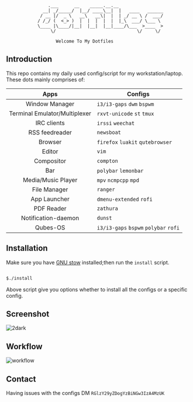 ```
			    .___      __    _____.__.__                 
			  __| _/_____/  |__/ ____\__|  |   ____   ______
			 / __ |/  _ \   __\   __\|  |  | _/ __ \ /  ___/
			/ /_/ (  <_> )  |  |  |  |  |  |_\  ___/ \___ \ 
			\____ |\____/|__|  |__|  |__|____/\___  >____  >
			     \/                               \/     \/ 

				   Welcome To My Dotfiles

```


Introduction
------------

This repo contains my daily used config/script for my workstation/laptop. These
dots mainly comprises of:

|**Apps**   | **Configs**  |
|:-:|---|
| Window Manager  | `i3/i3-gaps` `dwm` `bspwm` |
| Terminal Emulator/Multiplexer  | `rxvt-unicode` `st` `tmux` |
| IRC clients  | `irssi` `weechat` |
| RSS feedreader  | `newsboat` |
| Browser  | `firefox` `luakit` `qutebrowser` |
| Editor  |  `vim` |
| Compositor  | `compton` |
| Bar  | `polybar` `lemonbar` |
| Media/Music Player  | `mpv` `ncmpcpp` `mpd` |
| File Manager  | `ranger` |
| App Launcher  | `dmenu-extended` `rofi` |
| PDF Reader  | `zathura` |
| Notification-daemon  | `dunst` |
| Qubes-OS |`i3/i3-gaps` `bspwm` `polybar` `rofi` |


Installation
------------

Make sure you have [GNU stow] installed;then run the `install` script.

```bash

$./install

```

Above script give you options whether to install all the configs or a
specific config.


Screenshot
----------

![2dark](https://i.imgur.com/0KeEiZK.png)


Workflow
--------

![workflow](https://github.com/mohabaks/dotfiles/blob/master/workflow.gif)


Contact
-------

Having issues with the configs DM `RGlzY29yZDogYzBiNGw3IzA4MzUK`

[GNU stow]: https://www.gnu.org/s/stow/manual/stow.html
